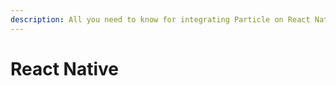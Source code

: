 ```yaml
---
description: All you need to know for integrating Particle on React Native
---
```


# React Native

